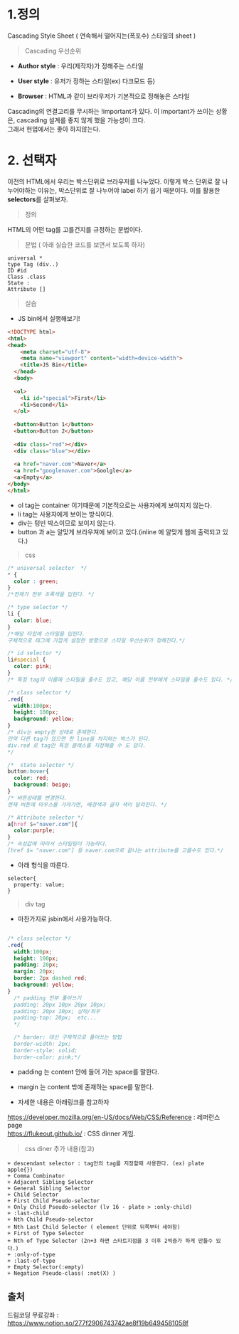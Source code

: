 # 1.정의
Cascading Style Sheet ( 연속해서 떨어지는(폭포수) 스타일의 sheet )

> Cascading 우선순위

+ **Author style** : 우리(제작자)가 정해주는 스타일

+ **User style**   : 유저가 정하는 스타일(ex) 다크모드 등)

+ **Browser**      : HTML과 같이 브라우저가 기본적으로 정해놓은 스타일

Cascading의 연결고리를 무시하는 !important가 있다. 이 important가 쓰이는 상황은, cascading 설계를 좋지 않게 했을 가능성이 크다.<br>
그래서 현업에서는 좋아 하지않는다.

# 2. 선택자
이전의 HTML에서 우리는 박스단위로 브라우저를 나누었다. 이렇게 박스 단위로 잘 나누어야하는 이유는, 박스단위로 잘 나누어야 label 하기 쉽기 때문이다.
이를 활용한 **selectors**를 살펴보자.

> 정의

HTML의 어떤 tag를 고를건지를 규정하는 문법이다.
> 문법 ( 아래 실습한 코드를 보면서 보도록 하자)
```
universal *
type Tag (div..)
ID #id
Class .class
State :
Attribute []
```
> 실습
+ JS bin에서 실행해보기!
```html
<!DOCTYPE html>
<html>
<head>
    <meta charset="utf-8">
    <meta name="viewport" content="width=device-width">
    <title>JS Bin</title>
  </head>
  <body>
    
  <ol>
    <li id="special">First</li>
    <li>Second</li>
  </ol>
    
  <button>Button 1</button>
  <button>Button 2</button>
    
  <div class="red"></div>
  <div class="blue"></div>
    
  <a href="naver.com">Naver</a>
  <a href="googlenaver.com">Goolgle</a>
  <a>Empty</a>
</body>
</html>
```
+ ol tag는 container 이기때문에 기본적으로는 사용자에게 보여지지 않는다.
+ li tag는 사용자에게 보이는 방식이다.
+ div는 텅빈 박스이므로 보이지 않는다.
+ button 과 a는 알맞게 브라우져에 보이고 있다.(inline 에 알맞게 웹에 출력되고 있다.)


> css 
```css
/* universal selector  */
* {
  color : green;
}
/*전체가 전부 초록색을 입힌다. */

/* type selector */
li {
  color: blue;
}
/*해당 타입에 스타일을 입힌다. 
구체적으로 태그에 가깝게 설정한 방향으로 스타일 우선순위가 정해진다.*/

/* id selector */
li#special {
  color: pink;
}
/* 특정 tag의 이름에 스타일을 줄수도 있고, 해당 이름 전부에게 스타일을 줄수도 있다. */

/* class selector */
.red{
  width:100px;
  height: 100px;
  background: yellow;
}
/* div는 empty한 상태로 존재한다.
만약 다른 tag가 있으면 한 line을 차지하는 박스가 된다.
div.red 로 tag안 특정 클래스를 지정해줄 수 도 있다.
*/

/*  state selector */
button:hover{
  color: red;
  background: beige;
}
/* 버튼상태를 변경한다.
현재 버튼에 마우스를 가져가면, 배경색과 글자 색이 달라진다. */

/* Attribute selector */
a[href $="naver.com"]{
  color:purple;
}
/* 속성값에 따라서 스타일링이 가능하다.
[href $= "naver.com"] 등 naver.com으로 끝나는 attribute를 고를수도 있다.*/
```
+ 아래 형식을 따른다.
```
selector{
  property: value;
} 
```

> div tag
+ 마찬가지로 jsbin에서 사용가능하다.
```css

/* class selector */
.red{
  width:100px;
  height: 100px;
  padding: 20px;
  margin: 20px;
  border: 2px dashed red;
  background: yellow;
}
  /* padding 전부 풀어쓰기
  padding: 20px 10px 20px 10px;
  padding: 20px 10px; 상하/좌우
  padding-top: 20px;  etc...
  */

  /* border: 대신 구체적으로 풀어쓰는 방법
  border-width: 2px;
  border-style: solid;
  border-color: pink;*/
```
+ padding 는 content 안에 들어 가는 space를 말한다.

+ margin 는 content 밖에 존재하는 space를 말한다.

+ 자세한 내용은 아래링크를 참고하자

https://developer.mozilla.org/en-US/docs/Web/CSS/Reference  :  레퍼런스 page <br>
https://flukeout.github.io/         : CSS dinner 게임.

> css diner 추가 내용(참고)
```
+ descendant selector : tag안의 tag를 지정할때 사용한다. (ex) plate apple{})
+ Comma Combinator 
+ Adjacent Sibling Selector
+ General Sibling Selector
+ Child Selector
+ First Child Pseudo-selector
+ Only Child Pseudo-selector (lv 16 - plate > :only-child)
+ :last-child
+ Nth Child Pseudo-selector
+ Nth Last Child Selector ( element 단위로 뒤쪽부터 세야함)
+ First of Type Selector
+ Nth of Type Selector (2n+3 하면 스타트지점을 3 이후 2씩증가 하게 만들수 있다.)
+ :only-of-type
+ :last-of-type
+ Empty Selector(:empty)
+ Negation Pseudo-class( :not(X) )
```


## 출처 
드림코딩 무료강좌 : https://www.notion.so/277f2906743742ae8f19b6494581058f
